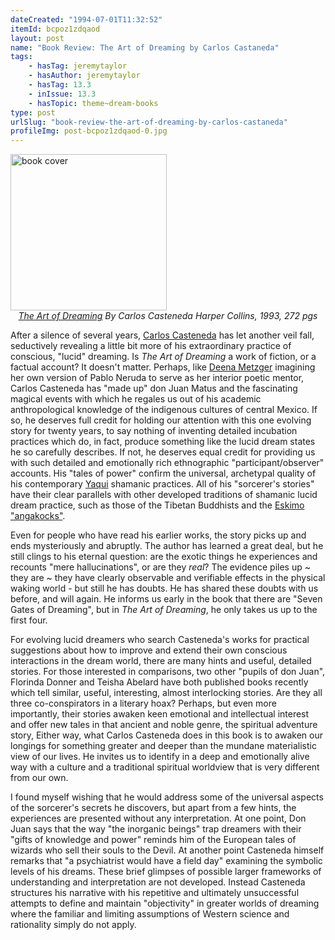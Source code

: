 ```yaml
---
dateCreated: "1994-07-01T11:32:52"
itemId: bcpoz1zdqaod
layout: post
name: "Book Review: The Art of Dreaming by Carlos Castaneda"
tags:
    - hasTag: jeremytaylor
    - hasAuthor: jeremytaylor
    - hasTag: 13.3
    - inIssue: 13.3
    - hasTopic: theme~dream-books
type: post
urlSlug: "book-review-the-art-of-dreaming-by-carlos-castaneda"
profileImg: post-bcpoz1zdqaod-0.jpg
---
```


<img src="../images/post-bcpoz1zdqaod-0.jpg" alt="book cover" width="250" height="auto"/>
<!--nopreview--><div class="caption" style="text-align: center;"><i><a href="https://www.amazon.com.au/Art-Dreaming-Carlos-Castaneda/dp/006092554X">The Art of Dreaming</a> By Carlos Casteneda Harper Collins, 1993, 272 pgs</i></div><!--/nopreview-->

After a silence of several years, [Carlos Casteneda](https://en.wikipedia.org/wiki/Carlos_Castaneda) has let another veil fall, seductively revealing a little bit more of his extraordinary practice of conscious, "lucid" dreaming. Is _The Art of Dreaming_ a work of fiction, or a factual account? It doesn't matter. Perhaps, like [Deena Metzger](../@deenametzger) imagining her own version of Pablo Neruda to serve as her interior poetic mentor, Carlos Casteneda has "made up" don Juan Matus and the fascinating magical events with which he regales us out of his academic anthropological knowledge of the indigenous cultures of central Mexico. If so, he deserves full credit for holding our attention with this one evolving story for twenty years, to say nothing of inventing detailed incubation practices which do, in fact, produce something like the lucid dream states he so carefully describes. If not, he deserves equal credit for providing us with such detailed and emotionally rich ethnographic "participant/observer" accounts. His "tales of power" confirm the universal, archetypal quality of his contemporary [Yaqui](https://en.wikipedia.org/wiki/Yaqui) shamanic practices. All of his "sorcerer's stories" have their clear parallels with other developed traditions of shamanic lucid dream practice, such as those of the Tibetan Buddhists and the [Eskimo "angakocks"](https://en.wikipedia.org/wiki/Angakkuq).

Even for people who have read his earlier works, the story picks up and ends mysteriously and abruptly. The author has learned a great deal, but he still clings to his eternal question: are the exotic things he experiences and recounts "mere hallucinations", or are they _real_? The evidence piles up ~ they are ~ they have clearly observable and verifiable effects in the physical waking world - but still he has doubts. He has shared these doubts with us before, and will again. He informs us early in the book that there are "Seven Gates of Dreaming", but in _The Art of Dreaming_, he only takes us up to the first four.

For evolving lucid dreamers who search Casteneda's works for practical suggestions about how to improve and extend their own conscious interactions in the dream world, there are many hints and useful, detailed stories. For those interested in comparisons, two other "pupils of don Juan", Florinda Donner and Teisha Abelard have both published books recently which tell similar, useful, interesting, almost interlocking stories. Are they all three co-conspirators in a literary hoax? Perhaps, but even more importantly, their stories awaken keen emotional and intellectual interest and offer new tales in that ancient and noble genre, the spiritual adventure story, Either way, what Carlos Casteneda does in this book is to awaken our longings for something greater and deeper than the mundane materialistic view of our lives. He invites us to identify in a deep and emotionally alive way with a culture and a traditional spiritual worldview that is very different from our own.

I found myself wishing that he would address some of the universal aspects of the sorcerer's secrets he discovers, but apart from a few hints, the experiences are presented without any interpretation. At one point, Don Juan says that the way "the inorganic beings" trap dreamers with their "gifts of knowledge and power" reminds him of the European tales of wizards who sell their souls to the Devil. At another point Casteneda himself remarks that "a psychiatrist would have a field day" examining the symbolic levels of his dreams. These brief glimpses of possible larger frameworks of understanding and interpretation are not developed. Instead Casteneda structures his narrative with his repetitive and ultimately unsuccessful attempts to define and maintain "objectivity" in greater worlds of dreaming where the familiar and limiting assumptions of Western science and rationality simply do not apply.
